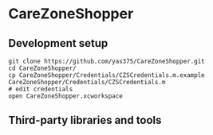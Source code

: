 CareZoneShopper
===============

## Development setup

```
git clone https://github.com/yas375/CareZoneShopper.git
cd CareZoneShopper/
cp CareZoneShopper/Credentials/CZSCredentials.m.example CareZoneShopper/Credentials/CZSCredentials.m
# edit credentials
open CareZoneShopper.xcworkspace
```

## Third-party libraries and tools
